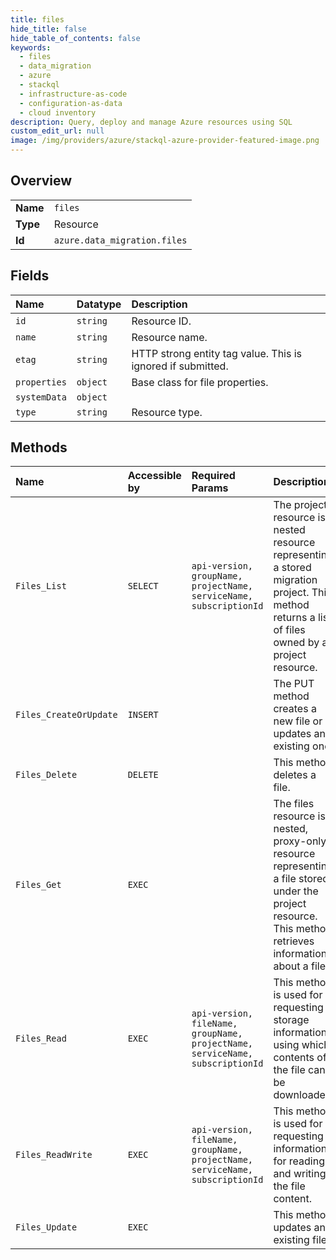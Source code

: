 ```yaml
---
title: files
hide_title: false
hide_table_of_contents: false
keywords:
  - files
  - data_migration
  - azure    
  - stackql
  - infrastructure-as-code
  - configuration-as-data
  - cloud inventory
description: Query, deploy and manage Azure resources using SQL
custom_edit_url: null
image: /img/providers/azure/stackql-azure-provider-featured-image.png
---
```

  
    

## Overview
<table><tbody>
<tr><td><b>Name</b></td><td><code>files</code></td></tr>
<tr><td><b>Type</b></td><td>Resource</td></tr>
<tr><td><b>Id</b></td><td><code>azure.data_migration.files</code></td></tr>
</tbody></table>

## Fields
| Name | Datatype | Description |
|:-----|:---------|:------------|
| `id` | `string` | Resource ID. |
| `name` | `string` | Resource name. |
| `etag` | `string` | HTTP strong entity tag value. This is ignored if submitted. |
| `properties` | `object` | Base class for file properties. |
| `systemData` | `object` |  |
| `type` | `string` | Resource type. |
## Methods
| Name | Accessible by | Required Params | Description |
|:-----|:--------------|:----------------|:------------|
| `Files_List` | `SELECT` | `api-version, groupName, projectName, serviceName, subscriptionId` | The project resource is a nested resource representing a stored migration project. This method returns a list of files owned by a project resource. |
| `Files_CreateOrUpdate` | `INSERT` |  | The PUT method creates a new file or updates an existing one. |
| `Files_Delete` | `DELETE` |  | This method deletes a file. |
| `Files_Get` | `EXEC` |  | The files resource is a nested, proxy-only resource representing a file stored under the project resource. This method retrieves information about a file. |
| `Files_Read` | `EXEC` | `api-version, fileName, groupName, projectName, serviceName, subscriptionId` | This method is used for requesting storage information using which contents of the file can be downloaded. |
| `Files_ReadWrite` | `EXEC` | `api-version, fileName, groupName, projectName, serviceName, subscriptionId` | This method is used for requesting information for reading and writing the file content. |
| `Files_Update` | `EXEC` |  | This method updates an existing file. |
